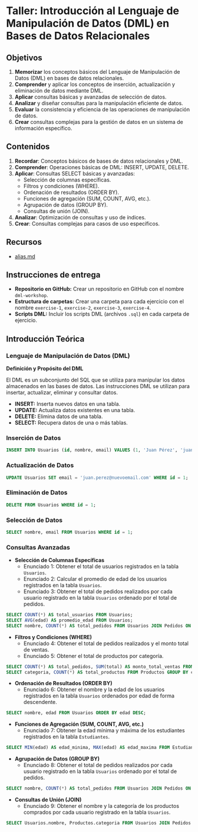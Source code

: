 # Taller: Introducción al Lenguaje de Manipulación de Datos (DML) en Bases de Datos Relacionales

## Objetivos

1. **Memorizar** los conceptos básicos del Lenguaje de Manipulación de Datos (DML) en bases de datos relacionales.
2. **Comprender** y aplicar los conceptos de inserción, actualización y eliminación de datos mediante DML.
3. **Aplicar** consultas básicas y avanzadas de selección de datos.
4. **Analizar** y diseñar consultas para la manipulación eficiente de datos.
5. **Evaluar** la consistencia y eficiencia de las operaciones de manipulación de datos.
6. **Crear** consultas complejas para la gestión de datos en un sistema de información específico.

## Contenidos

1. **Recordar**: Conceptos básicos de bases de datos relacionales y DML.
2. **Comprender**: Operaciones básicas de DML: INSERT, UPDATE, DELETE.
3. **Aplicar**: Consultas SELECT básicas y avanzadas:
   - Selección de columnas específicas.
   - Filtros y condiciones (WHERE).
   - Ordenación de resultados (ORDER BY).
   - Funciones de agregación (SUM, COUNT, AVG, etc.).
   - Agrupación de datos (GROUP BY).
   - Consultas de unión (JOIN).
4. **Analizar**: Optimización de consultas y uso de índices.
5. **Crear**: Consultas complejas para casos de uso específicos.

## Recursos

- [alias.md](../alias.md)

## Instrucciones de entrega

- **Repositorio en GitHub:** Crear un repositorio en GitHub con el nombre `dml-workshop`.
- **Estructura de carpetas:** Crear una carpeta para cada ejercicio con el nombre `exercise-1`, `exercise-2`, `exercise-3`, `exercise-4`.
- **Scripts DML:** Incluir los scripts DML (archivos `.sql`) en cada carpeta de ejercicio.

## Introducción Teórica

### Lenguaje de Manipulación de Datos (DML)

**Definición y Propósito del DML**

El DML es un subconjunto del SQL que se utiliza para manipular los datos almacenados en las bases de datos. Las instrucciones DML se utilizan para insertar, actualizar, eliminar y consultar datos.

- **INSERT:** Inserta nuevos datos en una tabla.
- **UPDATE:** Actualiza datos existentes en una tabla.
- **DELETE:** Elimina datos de una tabla.
- **SELECT:** Recupera datos de una o más tablas.

### Inserción de Datos

```sql
INSERT INTO Usuarios (id, nombre, email) VALUES (1, 'Juan Pérez', 'juan.perez@example.com');
```

### Actualización de Datos

```sql
UPDATE Usuarios SET email = 'juan.perez@nuevoemail.com' WHERE id = 1;
```

### Eliminación de Datos

```sql
DELETE FROM Usuarios WHERE id = 1;
```

### Selección de Datos

```sql
SELECT nombre, email FROM Usuarios WHERE id = 1;
```

### Consultas Avanzadas

- **Selección de Columnas Específicas**
   - Enunciado 1: Obtener el total de usuarios registrados en la tabla `Usuarios`.
   - Enunciado 2: Calcular el promedio de edad de los usuarios registrados en la tabla `Usuarios`.
   - Enunciado 3: Obtener el total de pedidos realizados por cada usuario registrado en la tabla `Usuarios` ordenado por el total de pedidos.

```sql
SELECT COUNT(*) AS total_usuarios FROM Usuarios;
SELECT AVG(edad) AS promedio_edad FROM Usuarios;
SELECT nombre, COUNT(*) AS total_pedidos FROM Usuarios JOIN Pedidos ON Usuarios.id = Pedidos.usuario_id GROUP BY Usuarios.id;
```

- **Filtros y Condiciones (WHERE)**
   - Enunciado 4: Obtener el total de pedidos realizados y el monto total de ventas.
   - Enunciado 5: Obtener el total de productos por categoría.

```sql
SELECT COUNT(*) AS total_pedidos, SUM(total) AS monto_total_ventas FROM Pedidos;
SELECT categoria, COUNT(*) AS total_productos FROM Productos GROUP BY categoria;
```

- **Ordenación de Resultados (ORDER BY)**
   - Enunciado 6: Obtener el nombre y la edad de los usuarios registrados en la tabla `Usuarios` ordenados por edad de forma descendente.

```sql
SELECT nombre, edad FROM Usuarios ORDER BY edad DESC;
```

- **Funciones de Agregación (SUM, COUNT, AVG, etc.)**
   - Enunciado 7: Obtener la edad mínima y máxima de los estudiantes registrados en la tabla `Estudiantes`.

```sql
SELECT MIN(edad) AS edad_minima, MAX(edad) AS edad_maxima FROM Estudiantes;
```

- **Agrupación de Datos (GROUP BY)**
   - Enunciado 8: Obtener el total de pedidos realizados por cada usuario registrado en la tabla `Usuarios` ordenado por el total de pedidos.

```sql
SELECT nombre, COUNT(*) AS total_pedidos FROM Usuarios JOIN Pedidos ON Usuarios.id = Pedidos.usuario_id GROUP BY Usuarios.id;
```

- **Consultas de Unión (JOIN)**
   - Enunciado 9: Obtener el nombre y la categoría de los productos comprados por cada usuario registrado en la tabla `Usuarios`.

```sql
SELECT Usuarios.nombre, Productos.categoria FROM Usuarios JOIN Pedidos ON Usuarios.id = Pedidos.usuario_id JOIN DetallesPedidos ON Pedidos.id = DetallesPedidos.pedido_id JOIN Productos ON DetallesPedidos.producto_id = Productos.id;
```
